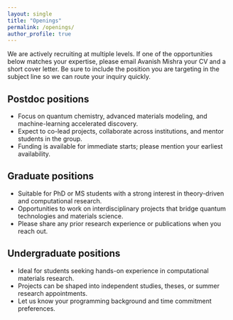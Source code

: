 ```yaml
---
layout: single
title: "Openings"
permalink: /openings/
author_profile: true
---
```


We are actively recruiting at multiple levels. If one of the opportunities below matches your expertise, please email Avanish Mishra your CV and a short cover letter. Be sure to include the position you are targeting in the subject line so we can route your inquiry quickly.

## Postdoc positions

- Focus on quantum chemistry, advanced materials modeling, and machine-learning accelerated discovery.
- Expect to co-lead projects, collaborate across institutions, and mentor students in the group.
- Funding is available for immediate starts; please mention your earliest availability.

## Graduate positions

- Suitable for PhD or MS students with a strong interest in theory-driven and computational research.
- Opportunities to work on interdisciplinary projects that bridge quantum technologies and materials science.
- Please share any prior research experience or publications when you reach out.

## Undergraduate positions

- Ideal for students seeking hands-on experience in computational materials research.
- Projects can be shaped into independent studies, theses, or summer research appointments.
- Let us know your programming background and time commitment preferences.

